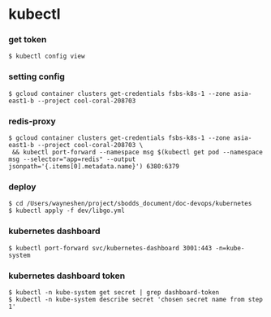 # kubectl

### get token

```
$ kubectl config view
```

### setting config

```
$ gcloud container clusters get-credentials fsbs-k8s-1 --zone asia-east1-b --project cool-coral-208703
```

### redis-proxy

```
$ gcloud container clusters get-credentials fsbs-k8s-1 --zone asia-east1-b --project cool-coral-208703 \
 && kubectl port-forward --namespace msg $(kubectl get pod --namespace msg --selector="app=redis" --output jsonpath='{.items[0].metadata.name}') 6380:6379
```

### deploy

```
$ cd /Users/wayneshen/project/sbodds_document/doc-devops/kubernetes
$ kubectl apply -f dev/libgo.yml
```

### kubernetes dashboard

```
$ kubectl port-forward svc/kubernetes-dashboard 3001:443 -n=kube-system
```

### kubernetes dashboard token

```
$ kubectl -n kube-system get secret | grep dashboard-token
$ kubectl -n kube-system describe secret 'chosen secret name from step 1'
```